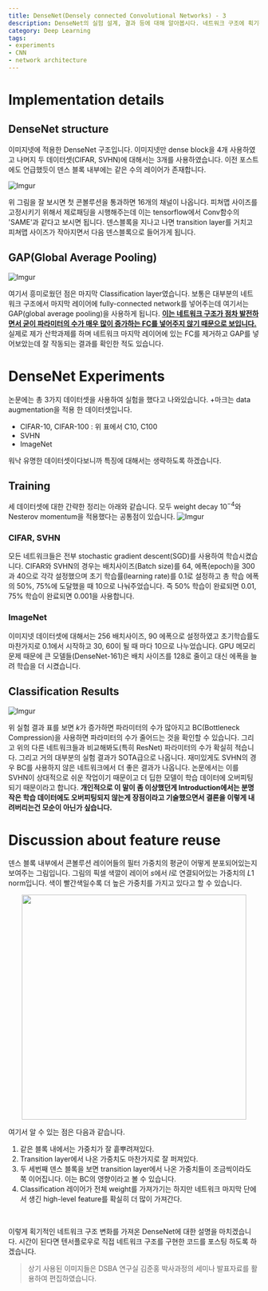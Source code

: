 ```yaml
---
title: DenseNet(Densely connected Convolutional Networks) - 3
description: DenseNet의 실험 설계, 결과 등에 대해 알아봅시다. 네트워크 구조에 획기적인 변화를 가져온 만큼 실험 결과 또한 놀라울 정도로 좋은 성능을 보여줍니다. 세 가지 데이터셋을 사용하여 실험 한 결과 모두 SOTA(State-Of-The_Art)의 성능이 나옵니다. Dense block 내부에서 필터를 거침에 따라 피쳐 맵의 가중치들이 어떻게 변하는지도 살펴봅시다.
category: Deep Learning
tags:
- experiments
- CNN
- network architecture
---
```


# Implementation details

## DenseNet structure

이미지넷에 적용한 DenseNet 구조입니다. 이미지넷만 dense block을 4개 사용하였고 나머지 두 데이터셋(CIFAR, SVHN)에 대해서는 3개를 사용하였습니다. 이전 포스트에도 언급했듯이 덴스 블록 내부에는 같은 수의 레이어가 존재합니다.  

![Imgur](https://i.imgur.com/EHnmaqz.png)

위 그림을 잘 보시면 첫 콘볼루션을 통과하면 16개의 채널이 나옵니다. 피쳐맵 사이즈를 고정시키기 위해서 제로패딩을 시행해주는데 이는 tensorflow에서 Conv함수의 'SAME'과 같다고 보시면 됩니다. 덴스블록을 지나고 나면 transition layer를 거치고 피쳐맵 사이즈가 작아지면서 다음 덴스블록으로 들어가게 됩니다.

## GAP(Global Average Pooling)

![Imgur](https://i.imgur.com/RRUSpTt.png)

여기서 흥미로웠던 점은 마지막 Classification layer였습니다. 보통은 대부분의 네트워크 구조에서 마지막 레이어에 fully-connected network를 넣어주는데 여기서는 GAP(global average pooling)을 사용하게 됩니다. <U>**이는 네트워크 구조가 점차 발전하면서 굳이 파라미터의 수가 매우 많이 증가하는 FC를 넣어주지 않기 때문으로 보입니다.**</U> 실제로 제가 산학과제를 하며 네트워크 마지막 레이어에 있는 FC를 제거하고 GAP를 넣어보았는데 잘 작동되는 결과를 확인한 적도 있습니다.


# DenseNet Experiments

논문에는 총 3가지 데이터셋을 사용하여 실험을 했다고 나와있습니다. +마크는 data augmentation을 적용 한 데이터셋입니다.

- CIFAR-10, CIFAR-100 : 위 표에서 C10, C100
- SVHN
- ImageNet

워낙 유명한 데이터셋이다보니까 특징에 대해서는 생략하도록 하겠습니다. 



## Training

세 데이터셋에 대한 간략한 정리는 아래와 같습니다. 모두 weight decay $10^{-4}$와 Nesterov momentum을 적용했다는 공통점이 있습니다.
![Imgur](https://i.imgur.com/mQfTfvE.png)

### CIFAR, SVHN

모든 네트워크들은 전부 stochastic gradient descent(SGD)를 사용하여 학습시켰습니다. CIFAR와 SVHN의 경우는 배치사이즈(Batch size)를 64, 에폭(epoch)을 300과 40으로 각각 설정했으며 초기 학습률(learning rate)를 0.1로 설정하고 총 학습 에폭의 50%, 75%에 도달했을 때 10으로 나눠주었습니다. 즉 50% 학습이 완료되면 0.01, 75% 학습이 완료되면 0.001을 사용합니다.  

### ImageNet

이미지넷 데이터셋에 대해서는 256 배치사이즈, 90 에폭으로 설정하였고 초기학습률도 마찬가지로 0.1에서 시작하고 30, 60이 될 때 마다 10으로 나누었습니다. GPU 메모리 문제 때문에 큰 모델들(DenseNet-161)은 배치 사이즈를 128로 줄이고 대신 에폭을 늘려 학습을 더 시켰습니다. 

## Classification Results

![Imgur](https://i.imgur.com/mnb3ETT.png)

위 실험 결과 표를 보면 $k$가 증가하면 파라미터의 수가 많아지고 BC(Bottleneck Compression)을 사용하면 파라미터의 수가 줄어드는 것을 확인할 수 있습니다. 그리고 위의 다른 네트워크들과 비교해봐도(특히 ResNet) 파라미터의 수가 확실히 적습니다. 그리고 거의 대부분의 실험 결과가 SOTA급으로 나옵니다. 재미있게도 SVHN의 경우 BC를 사용하지 않은 네트워크에서 더 좋은 결과가 나옵니다. 논문에서는 이를 SVHN이 상대적으로 쉬운 작업이기 때문이고 더 딥한 모델이 학습 데이터에 오버피팅 되기 때문이라고 합니다. **개인적으로 이 말이 좀 이상했던게 Introduction에서는 분명 작은 학습 데이터에도 오버피팅되지 않는게 장점이라고 기술했으면서 결론을 이렇게 내려버리는건 모순이 아닌가 싶습니다.** 

# Discussion about feature reuse

덴스 블록 내부에서 콘볼루션 레이어들의 필터 가중치의 평균이 어떻게 분포되어있는지 보여주는 그림입니다. 그림의 픽셀 색깔이 레이어 $s$에서 $l$로 연결되어있는 가중치의 $L1$ norm입니다. 색이 빨간색일수록 더 높은 가중치를 가지고 있다고 할 수 있습니다.

<p style="text-align: center;"><a href="https://imgur.com/7JJP9FU"><img src="https://i.imgur.com/7JJP9FU.png" width="450px" align="center"/></a></p>

여기서 알 수 있는 점은 다음과 같습니다.
1. 같은 블록 내에서는 가중치가 잘 흩뿌려져있다.
2. Transition layer에서 나온 가중치도 마찬가지로 잘 퍼져있다.
3. 두 세번째 덴스 블록을 보면 transition layer에서 나온 가중치들이 조금씩이라도 쭉 이어집니다. 이는 BC의 영향이라고 볼 수 있습니다.
4. Classification 레이어가 전체 weight를 가져가기는 하지만 네트워크 마지막 단에서 생긴 high-level feature를 확실히 더 많이 가져간다.

<br>

이렇게 획기적인 네트워크 구조 변화를 가져온 DenseNet에 대한 설명을 마치겠습니다. 시간이 된다면 텐서플로우로 직접 네트워크 구조를 구현한 코드를 포스팅 하도록 하겠습니다.

>상기 사용된 이미지들은 DSBA 연구실 김준홍 박사과정의 세미나 발표자료를 활용하여 편집하였습니다. 